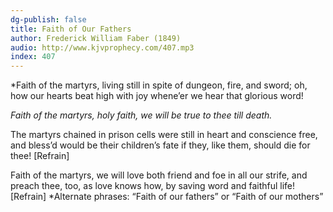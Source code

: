 ```yaml
---
dg-publish: false
title: Faith of Our Fathers
author: Frederick William Faber (1849)
audio: http://www.kjvprophecy.com/407.mp3
index: 407
---
```


*Faith of the martyrs, living still
in spite of dungeon, fire, and sword;
oh, how our hearts beat high with joy
whene’er we hear that glorious word!

*Faith of the martyrs, holy faith,
we will be true to thee till death.*

The martyrs chained in prison cells
were still in heart and conscience free,
and bless’d would be their children’s fate
if they, like them, should die for thee! [Refrain]

Faith of the martyrs, we will love
both friend and foe in all our strife,
and preach thee, too, as love knows how,
by saving word and faithful life! [Refrain]
*Alternate phrases: “Faith of our fathers” or “Faith of our mothers”